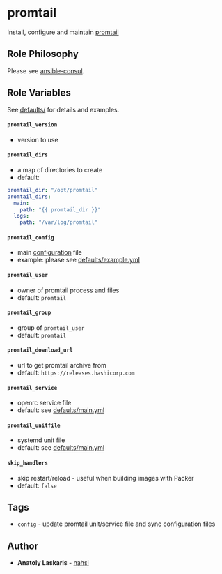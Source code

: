 # promtail

Install, configure and maintain
[promtail](https://grafana.com/docs/loki/latest/clients/promtail/)

## Role Philosophy

Please see
[ansible-consul](https://github.com/nahsi/ansible-consul#role-philosophy).

## Role Variables

See [defaults/](https://github.com/nahsi/ansible-promtail/blob/master/defaults/)
for details and examples.

#### `promtail_version`

- version to use

#### `promtail_dirs`

- a map of directories to create
- default:

```yaml
promtail_dir: "/opt/promtail"
promtail_dirs:
  main:
    path: "{{ promtail_dir }}"
  logs:
    path: "/var/log/promtail"
```

#### `promtail_config`

- main
  [configuration](https://grafana.com/docs/loki/latest/clients/promtail/configuration/)
  file
- example: please see
  [defaults/example.yml](https://github.com/nahsi/ansible-promtail/blob/master/defaults/example.yml)

#### `promtail_user`

- owner of promtail process and files
- default: `promtail`

#### `promtail_group`

- group of `promtail_user`
- default: `promtail`

#### `promtail_download_url`

- url to get promtail archive from
- default: `https://releases.hashicorp.com`

#### `promtail_service`

- openrc service file
- default: see
  [defaults/main.yml](https://github.com/nahsi/ansible-promtail/blob/master/defaults/main.yml)

#### `promtail_unitfile`

- systemd unit file
- default: see
  [defaults/main.yml](https://github.com/nahsi/ansible-promtail/blob/master/defaults/main.yml)

#### `skip_handlers`

- skip restart/reload - useful when building images with Packer
- default: `false`

## Tags

- `config` - update promtail unit/service file and sync configuration files

## Author

- **Anatoly Laskaris** - [nahsi](https://github.com/nahsi)
